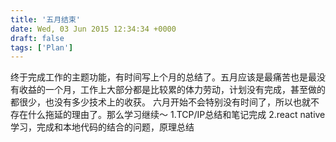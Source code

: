 ```yaml
---
title: '五月结束'
date: Wed, 03 Jun 2015 12:34:34 +0000
draft: false
tags: ['Plan']
---
```


终于完成工作的主题功能，有时间写上个月的总结了。五月应该是最痛苦也是最没有收益的一个月，工作上大部分都是比较累的体力劳动，计划没有完成，甚至做的都很少，也没有多少技术上的收获。 六月开始不会特别没有时间了，所以也就不存在什么拖延的理由了。那么学习继续～ 1.TCP/IP总结和笔记完成 2.react native学习，完成和本地代码的结合的问题，原理总结